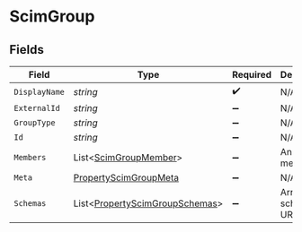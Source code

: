 # ScimGroup


## Fields

| Field                                                                                 | Type                                                                                  | Required                                                                              | Description                                                                           |
| ------------------------------------------------------------------------------------- | ------------------------------------------------------------------------------------- | ------------------------------------------------------------------------------------- | ------------------------------------------------------------------------------------- |
| `DisplayName`                                                                         | *string*                                                                              | :heavy_check_mark:                                                                    | N/A                                                                                   |
| `ExternalId`                                                                          | *string*                                                                              | :heavy_minus_sign:                                                                    | N/A                                                                                   |
| `GroupType`                                                                           | *string*                                                                              | :heavy_minus_sign:                                                                    | N/A                                                                                   |
| `Id`                                                                                  | *string*                                                                              | :heavy_minus_sign:                                                                    | N/A                                                                                   |
| `Members`                                                                             | List<[ScimGroupMember](../../Models/Components/ScimGroupMember.md)>                   | :heavy_minus_sign:                                                                    | An array of members                                                                   |
| `Meta`                                                                                | [PropertyScimGroupMeta](../../Models/Components/PropertyScimGroupMeta.md)             | :heavy_minus_sign:                                                                    | N/A                                                                                   |
| `Schemas`                                                                             | List<[PropertyScimGroupSchemas](../../Models/Components/PropertyScimGroupSchemas.md)> | :heavy_minus_sign:                                                                    | Array of schema URIs                                                                  |